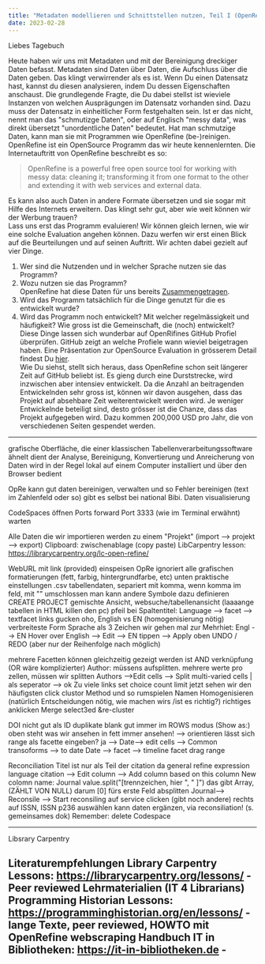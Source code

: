 ```yaml
---
title: "Metadaten modellieren und Schnittstellen nutzen, Teil I (OpenRefine)"
date: 2023-02-28
---
```


Liebes Tagebuch

Heute haben wir uns mit Metadaten und mit der Bereinigung dreckiger Daten befasst.
Metadaten sind Daten über Daten, die Aufschluss über die Daten geben. 
Das klingt verwirrender als es ist.
Wenn Du einen Datensatz hast, kannst du diesen analysieren, indem Du dessen Eigenschaften anschaust.
Die grundlegende Fragte, die Du dabei stellst ist wieviele Instanzen von welchen Ausprägungen im Datensatz vorhanden sind.
Dazu muss der Datensatz in einheitlicher Form festgehalten sein.
Ist er das nicht, nennt man das "schmutizge Daten", oder auf Englisch "messy data", was direkt übersetzt "unordentliche Daten" bedeutet.
Hat man schmutzige Daten, kann man sie mit Programmen wie OpenRefine (be-)reinigen.
OpenRefine ist ein OpenSource Programm das wir heute kennenlernten.
Die Internetauftritt von OpenRefine beschreibt es so:  
> OpenRefine is a powerful free open source tool for working with messy data: cleaning it; transforming it from one format to the other and extending it with web services and external data.  

Es kann also auch Daten in andere Formate übersetzen und sie sogar mit Hilfe des Internets erweitern.
Das klingt sehr gut, aber wie weit können wir der Werbung trauen?  
Lass uns erst das Programm evaluieren!
Wir können gleich lernen, wie wir eine solche Evaluation angehen können.
Dazu werfen wir erst einen Blick auf die Beurteilungen und auf seinen Auftritt.
Wir achten dabei gezielt auf vier Dinge.
1. Wer sind die Nutzenden und in welcher Sprache nutzen sie das Programm?
2. Wozu nutzen sie das Programm?  
OpenRefine hat diese Daten für uns bereits [Zusammengetragen](https://openrefine.org/blog/2022/06/28/2022-survey-results.html).
3. Wird das Programm tatsächlich für die Dinge genutzt für die es entwickelt wurde?
4. Wird das Programm noch entwickelt? Mit welcher regelmässigkeit und häufigkeit? Wie gross ist die Gemeinschaft, die (noch) entwickelt?  
Diese Dinge lassen sich wunderbar auf OpenRifines GitHub Profiel überprüfen.
GitHub zeigt an welche Profiele wann wieviel beigetragen haben. 
Eine Präsentation zur OpenSource Evaluation in grösserem Detail findest Du [hier](https://felixlohmeier.de/slides/2017-09-28_vufind-anwendertreffen-keynote.html#/).  
Wie Du siehst, stellt sich heraus, dass OpenRefine schon seit längerer Zeit auf GitHub beliebt ist.
Es gieng durch eine Durststrecke, wird inzwischen aber intensiev entwickelt.
Da die Anzahl an beitragenden Entwickelnden sehr gross ist, können wir davon ausgehen, dass das Projekt auf absehbare Zeit weiterentwickelt werden wird.
Je weniger Entwickelnde beteiligt sind, desto grösser ist die Chanze, dass das Projekt aufgegeben wird.
Dazu kommen 200,000 USD pro Jahr, die von verschiedenen Seiten gespendet werden.  



--------------------
grafische Oberfläche, die einer klassischen Tabellenverarbeitungssoftware ähnelt
dient der Analyse, Bereinigung, Konvertierung und Anreicherung von Daten
wird in der Regel lokal auf einem Computer installiert und über den Browser bedient

OpRe kann gut daten bereinigen, verwalten und so
Fehler bereinigen (text im Zahlenfeld oder so) gibt es selbst bei national Bibi. 
Daten visualisierung

CodeSpaces öffnen
Ports
forward Port 3333 (wie im Terminal erwähnt)
warten

Alle Daten die wir importieren werden zu einem "Projekt" (import --> projekt --> export)
Clipboard: zwischenablage (copy paste)
LibCarpentry lesson: https://librarycarpentry.org/lc-open-refine/

WebURL mit link (provided) einspeisen
OpRe ignoriert alle grafischen formatierungen (fett, farbig, hintergrundfarbe, etc)
unten praktische einstellungen
.csv tabellendaten, separiert mit komma, wenn komma im feld, mit "" umschlossen
man kann andere Symbole dazu definieren
CREATE PROJECT
gemischte Ansicht, websuche/tabellenansicht (laaaange tabellen in HTML killen den pc)
pfeil bei Spaltentitel: Language --> facet --> textfacet
links gucken
oho, English vs EN (homogenisierung nötig)
verbreiteste Form Sprache als 3 Zeichen
wir gehen mal zur Mehrhiet: Engl --> EN
Hover over English --> Edit --> EN tippen --> Apply
oben UNDO / REDO (aber nur der Reihenfolge nach möglich)

mehrere Facetten können gleichzeitig gezeigt werden
ist AND verknüpfung (OR wäre komplizierter)
Author: müssens aufsplitten.
mehrere werte pro zellen, müssen wir splitten
	Authors -->Edit cells --> Split multi-varied cells
	| als seperator --> ok
Zu viele links 
	set choice count limit
jetzt sehen wir den häufigsten
click clustor
Method und so rumspielen
Namen Homogenisieren
(natürlich Entscheidungen nötig, wie machen wirs /ist es richtig?)
	richtiges anklicken
	Merge select3ed &re-cluster

DOI nicht gut als ID
	duplikate
	blank
gut immer im ROWS modus (Show as:)
oben steht was wir ansehen in fett
	immer ansehen! --> orientieren
lässt sich range als facette eingeben?
ja --> Date--> edit cells --> Common transoforms --> to date 
Date --> facet --> timeline facet
drag range

Reconciliation
Titel ist nur als Teil der citation da
general refine expression language
citation --> Edit column --> Add column based on this column
New colomn name: Journal
value.split("[trennzeichen, hier ", " ]")
das gibt Array, (ZÄHLT VON NULL)
darum [0] fürs erste Feld absplitten
Journal--> Reconsile --> Start reconsiling
auf service clicken (gibt noch andere)
rechts auf ISSN, ISSN p236 auswählen
kann daten ergänzen, via reconsiliation! (s. gemeinsames dok)
Remember: delete Codespace

---------------------

Libsrary Carpentry

Literaturempfehlungen
Library Carpentry Lessons: https://librarycarpentry.org/lessons/ - Peer reviewed Lehrmaterialien (IT 4 Librarians)
Programming Historian Lessons: https://programminghistorian.org/en/lessons/ - lange Texte, peer reviewed, HOWTO mit OpenRefine webscraping
Handbuch IT in Bibliotheken: https://it-in-bibliotheken.de - 
---------------------
